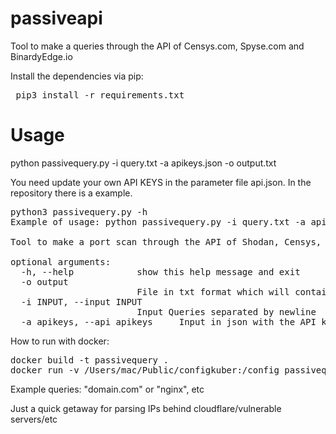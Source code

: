 # passiveapi
Tool to make a queries through the API of Censys.com, Spyse.com and BinardyEdge.io

Install the dependencies via pip:

<pre> pip3 install -r requirements.txt </pre>
  
# Usage
 
python passivequery.py -i query.txt -a apikeys.json -o output.txt 
  
You need update your own API KEYS in the parameter file api.json. In the repository there is a example.
 
<pre>
python3 passivequery.py -h
Example of usage: python passivequery.py -i query.txt -a apikeys.json -o output.txt 

Tool to make a port scan through the API of Shodan, Censys, Onyphe and Binardy Edge

optional arguments:
  -h, --help            show this help message and exit
  -o output
                        File in txt format which will contain the ips corresponding to query
  -i INPUT, --input INPUT
                        Input Queries separated by newline
  -a apikeys, --api apikeys     Input in json with the API key of the services. Please, read the example file
</pre>

How to run with docker:
<pre>
docker build -t passivequery .
docker run -v /Users/mac/Public/configkuber:/config passivequery python3 passivequery.py -i /config/queries.txt -o /config/out.txt -a /config/ipscanapikeys.json
</pre>

Example queries: "domain.com" or "nginx", etc

Just a quick getaway for parsing IPs behind cloudflare/vulnerable servers/etc
